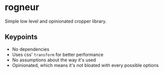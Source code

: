 # rogneur

Simple low level and opinionated cropper library.

## Keypoints

* No dependencies
* Uses css' `transform` for better performance
* No assumptions about the way it's used
* Opinionated, which means it's not bloated with every possible options
